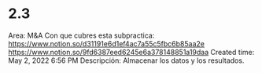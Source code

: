 # 2.3

Area: M&A
Con que cubres esta subpractica: https://www.notion.so/d31191e6d1ef4ac7a55c5fbc6b85aa2e https://www.notion.so/9fd6387eed6245e6a378148851a19daa 
Created time: May 2, 2022 6:56 PM
Descripción: Almacenar los datos y los resultados.